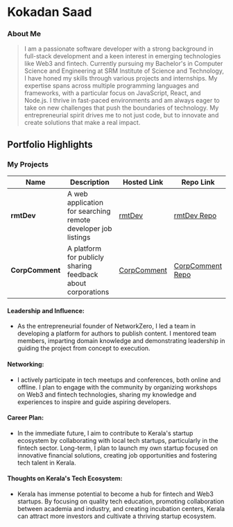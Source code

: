 # Kokadan Saad

### About Me
> I am a passionate software developer with a strong background in full-stack development and a keen interest in emerging technologies like Web3 and fintech. Currently pursuing my Bachelor's in Computer Science and Engineering at SRM Institute of Science and Technology, I have honed my skills through various projects and internships. My expertise spans across multiple programming languages and frameworks, with a particular focus on JavaScript, React, and Node.js. I thrive in fast-paced environments and am always eager to take on new challenges that push the boundaries of technology. My entrepreneurial spirit drives me to not just code, but to innovate and create solutions that make a real impact.

## Portfolio Highlights
### My Projects
| Name                | Description                                                               | Hosted Link                              | Repo Link                                                      |
|---------------------|---------------------------------------------------------------------------|------------------------------------------|----------------------------------------------------------------|
| **rmtDev**          | A web application for searching remote developer job listings              | [rmtDev](https://rmt-d.vercel.app)    | [rmtDev Repo](https://github.com/saadbasheer/rmtdev)            |
| **CorpComment**     | A platform for publicly sharing feedback about corporations                | [CorpComment](https://corpcommentfeed.vercel.app/) | [CorpComment Repo](https://github.com/saadbasheer/corpcomment)  |

#### Leadership and Influence:
- As the entrepreneurial founder of NetworkZero, I led a team in developing a platform for authors to publish content. I mentored team members, imparting domain knowledge and demonstrating leadership in guiding the project from concept to execution.

#### Networking:
- I actively participate in tech meetups and conferences, both online and offline. I plan to engage with the community by organizing workshops on Web3 and fintech technologies, sharing my knowledge and experiences to inspire and guide aspiring developers.

#### Career Plan:
- In the immediate future, I aim to contribute to Kerala's startup ecosystem by collaborating with local tech startups, particularly in the fintech sector. Long-term, I plan to launch my own startup focused on innovative financial solutions, creating job opportunities and fostering tech talent in Kerala.

#### Thoughts on Kerala's Tech Ecosystem:
- Kerala has immense potential to become a hub for fintech and Web3 startups. By focusing on quality tech education, promoting collaboration between academia and industry, and creating incubation centers, Kerala can attract more investors and cultivate a thriving startup ecosystem.

